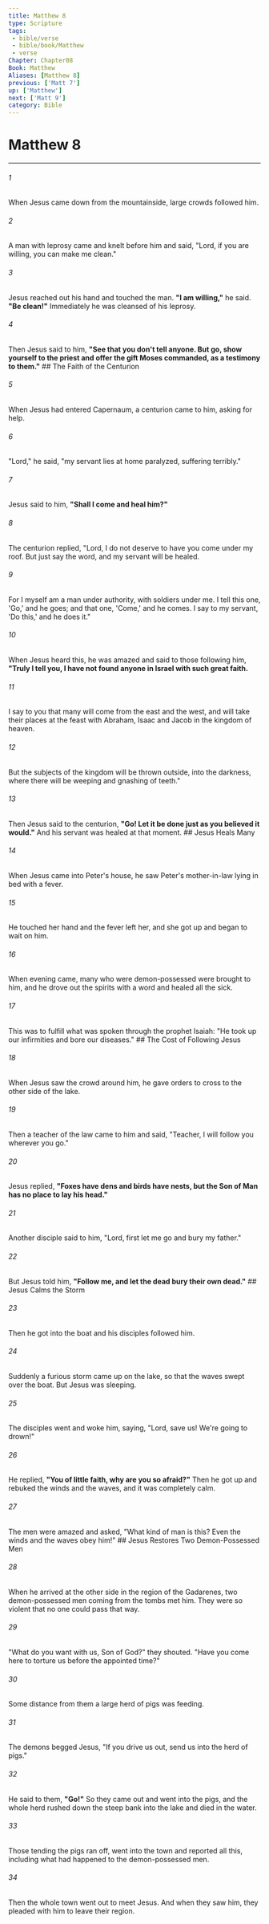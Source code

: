 ```yaml
---
title: Matthew 8
type: Scripture
tags:
 - bible/verse
 - bible/book/Matthew
 - verse
Chapter: Chapter08
Book: Matthew
Aliases: [Matthew 8]
previous: ['Matt 7']
up: ['Matthew']
next: ['Matt 9']
category: Bible
---
```

# Matthew 8

***


###### 1 
When Jesus came down from the mountainside, large crowds followed him. 

###### 2 
A man with leprosy came and knelt before him and said, "Lord, if you are willing, you can make me clean." 

###### 3 
Jesus reached out his hand and touched the man. **"I am willing,"** he said. **"Be clean!"** Immediately he was cleansed of his leprosy. 

###### 4 
Then Jesus said to him, **"See that you don't tell anyone. But go, show yourself to the priest and offer the gift Moses commanded, as a testimony to them."** ## The Faith of the Centurion 

###### 5 
When Jesus had entered Capernaum, a centurion came to him, asking for help. 

###### 6 
"Lord," he said, "my servant lies at home paralyzed, suffering terribly." 

###### 7 
Jesus said to him, **"Shall I come and heal him?"** 

###### 8 
The centurion replied, "Lord, I do not deserve to have you come under my roof. But just say the word, and my servant will be healed. 

###### 9 
For I myself am a man under authority, with soldiers under me. I tell this one, 'Go,' and he goes; and that one, 'Come,' and he comes. I say to my servant, 'Do this,' and he does it." 

###### 10 
When Jesus heard this, he was amazed and said to those following him, **"Truly I tell you, I have not found anyone in Israel with such great faith.** 

###### 11 
I say to you that many will come from the east and the west, and will take their places at the feast with Abraham, Isaac and Jacob in the kingdom of heaven. 

###### 12 
But the subjects of the kingdom will be thrown outside, into the darkness, where there will be weeping and gnashing of teeth." 

###### 13 
Then Jesus said to the centurion, **"Go! Let it be done just as you believed it would."** And his servant was healed at that moment. ## Jesus Heals Many 

###### 14 
When Jesus came into Peter's house, he saw Peter's mother-in-law lying in bed with a fever. 

###### 15 
He touched her hand and the fever left her, and she got up and began to wait on him. 

###### 16 
When evening came, many who were demon-possessed were brought to him, and he drove out the spirits with a word and healed all the sick. 

###### 17 
This was to fulfill what was spoken through the prophet Isaiah: "He took up our infirmities and bore our diseases." ## The Cost of Following Jesus 

###### 18 
When Jesus saw the crowd around him, he gave orders to cross to the other side of the lake. 

###### 19 
Then a teacher of the law came to him and said, "Teacher, I will follow you wherever you go." 

###### 20 
Jesus replied, **"Foxes have dens and birds have nests, but the Son of Man has no place to lay his head."** 

###### 21 
Another disciple said to him, "Lord, first let me go and bury my father." 

###### 22 
But Jesus told him, **"Follow me, and let the dead bury their own dead."** ## Jesus Calms the Storm 

###### 23 
Then he got into the boat and his disciples followed him. 

###### 24 
Suddenly a furious storm came up on the lake, so that the waves swept over the boat. But Jesus was sleeping. 

###### 25 
The disciples went and woke him, saying, "Lord, save us! We're going to drown!" 

###### 26 
He replied, **"You of little faith, why are you so afraid?"** Then he got up and rebuked the winds and the waves, and it was completely calm. 

###### 27 
The men were amazed and asked, "What kind of man is this? Even the winds and the waves obey him!" ## Jesus Restores Two Demon-Possessed Men 

###### 28 
When he arrived at the other side in the region of the Gadarenes, two demon-possessed men coming from the tombs met him. They were so violent that no one could pass that way. 

###### 29 
"What do you want with us, Son of God?" they shouted. "Have you come here to torture us before the appointed time?" 

###### 30 
Some distance from them a large herd of pigs was feeding. 

###### 31 
The demons begged Jesus, "If you drive us out, send us into the herd of pigs." 

###### 32 
He said to them, **"Go!"** So they came out and went into the pigs, and the whole herd rushed down the steep bank into the lake and died in the water. 

###### 33 
Those tending the pigs ran off, went into the town and reported all this, including what had happened to the demon-possessed men. 

###### 34 
Then the whole town went out to meet Jesus. And when they saw him, they pleaded with him to leave their region. 
